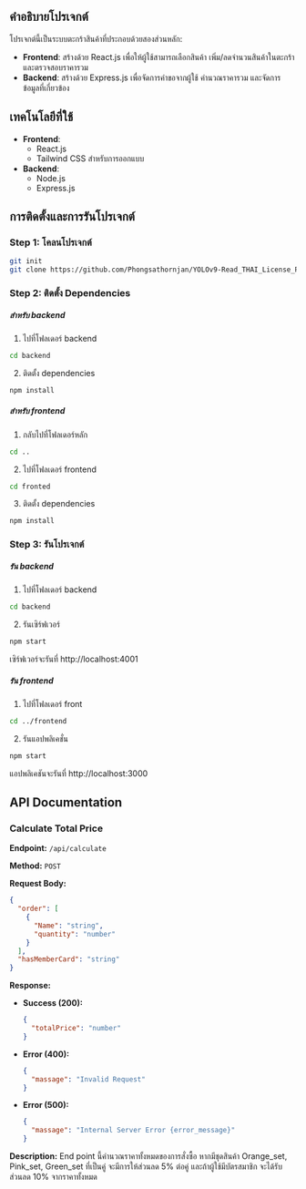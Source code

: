 ## คำอธิบายโปรเจกต์

โปรเจกต์นี้เป็นระบบตะกร้าสินค้าที่ประกอบด้วยสองส่วนหลัก:

- **Frontend**: สร้างด้วย React.js เพื่อให้ผู้ใช้สามารถเลือกสินค้า เพิ่ม/ลดจำนวนสินค้าในตะกร้า และตรวจสอบราคารวม
- **Backend**: สร้างด้วย Express.js เพื่อจัดการคำขอจากผู้ใช้ คำนวณราคารวม และจัดการข้อมูลที่เกี่ยวข้อง

## เทคโนโลยีที่ใช้

- **Frontend**:
  - React.js
  - Tailwind CSS สำหรับการออกแบบ
- **Backend**:
  - Node.js
  - Express.js

## การติดตั้งและการรันโปรเจกต์

### Step 1: โคลนโปรเจกต์

``` bash
git init
git clone https://github.com/Phongsathornjan/YOLOv9-Read_THAI_License_Plate.git
```

### Step 2: ติดตั้ง Dependencies
##### สำหรับ backend
1. ไปที่โฟลเดอร์ backend
``` bash
cd backend
```
2. ติดตั้ง dependencies
``` bash
npm install
```
##### สำหรับ frontend
1. กลับไปที่โฟลเดอร์หลัก
``` bash
cd ..
```
2. ไปที่โฟลเดอร์ frontend
``` bash
cd fronted
```
3. ติดตั้ง dependencies
``` bash
npm install
```
### Step 3: รันโปรเจกต์
##### รัน backend
1. ไปที่โฟลเดอร์ backend
``` bash
cd backend
```
2. รันเซิร์ฟเวอร์
``` bash
npm start
```
เซิร์ฟเวอร์จะรันที่ http://localhost:4001
##### รัน frontend 
1. ไปที่โฟลเดอร์ front
``` bash
cd ../frontend
```
2. รันแอปพลิเคชั่น
``` bash
npm start
```
แอปพลิเคชันจะรันที่ http://localhost:3000

## API Documentation

### Calculate Total Price

**Endpoint:** `/api/calculate`

**Method:** `POST`

**Request Body:**
```json
{
  "order": [
    {
      "Name": "string",
      "quantity": "number"
    }
  ],
  "hasMemberCard": "string"
}
```

**Response:**
- **Success (200):**
  ```json
  {
    "totalPrice": "number"
  }
  ```
- **Error (400):**
  ```json
  {
    "massage": "Invalid Request"
  }
  ```
- **Error (500):**
  ```json
  {
    "massage": "Internal Server Error {error_message}"
  }
  ```

**Description:**
End point นี้คำนวณราคาทั้งหมดของการสั่งซื้อ หากมีชุดสินค้า Orange_set, Pink_set, Green_set ที่เป็นคู่ จะมีการให้ส่วนลด 5% ต่อคู่  และถ้าผู้ใช้มีบัตรสมาชิก จะได้รับส่วนลด 10% จากราคาทั้งหมด
